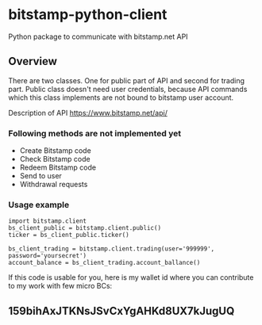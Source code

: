 bitstamp-python-client
======================

Python package to communicate with bitstamp.net API

## Overview ##

There are two classes. One for public part of API and second for trading part.
Public class doesn't need user credentials, because API commands which this class implements are not bound to bitstamp user account.

Description of API
https://www.bitstamp.net/api/

### Following methods are not implemented yet ###

* Create Bitstamp code
* Check Bitstamp code
* Redeem Bitstamp code
* Send to user
* Withdrawal requests

### Usage example ###

    import bitstamp.client
    bs_client_public = bitstamp.client.public()
    ticker = bs_client_public.ticker()

    bs_client_trading = bitstamp.client.trading(user='999999', password='yoursecret')
    account_balance = bs_client_trading.account_ballance()

If this code is usable for you, here is my wallet id where you can contribute to my work with few micro BCs:

## 159bihAxJTKNsJSvCxYgAHKd8UX7kJugUQ ##
